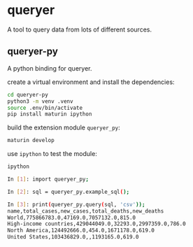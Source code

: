 # queryer

A tool to query data from lots of different sources.


## queryer-py

A python binding for queryer.

create a virtual environment and install the dependencies:

```bash
cd queryer-py
python3 -m venv .venv
source .env/bin/activate
pip install maturin ipython
```

build the extension module `queryer_py`:

```bash
maturin develop
```

use `ipython` to test the module:

```bash
ipython

In [1]: import queryer_py;

In [2]: sql = queryer_py.example_sql();

In [3]: print(queryer_py.query(sql, 'csv'));
name,total_cases,new_cases,total_deaths,new_deaths
World,775866783.0,47169.0,7057132.0,815.0
High-income countries,429044049.0,32293.0,2997359.0,786.0
North America,124492666.0,454.0,1671178.0,619.0
United States,103436829.0,,1193165.0,619.0
```
